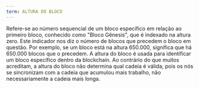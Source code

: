 ```yaml
---
term: ALTURA DO BLOCO
---
```


Refere-se ao número sequencial de um bloco específico em relação ao primeiro bloco, conhecido como "Bloco Gênesis", que é indexado na altura zero. Este indicador nos diz o número de blocos que precedem o bloco em questão. Por exemplo, se um bloco está na altura 650.000, significa que há 650.000 blocos que o precedem. A altura do bloco é usada para identificar um bloco específico dentro da blockchain. Ao contrário do que muitos acreditam, a altura do bloco não determina qual cadeia é válida, pois os nós se sincronizam com a cadeia que acumulou mais trabalho, não necessariamente a cadeia mais longa.